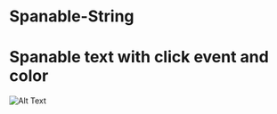 # Spanable-String

# Spanable text with click event and color

![Alt Text](https://github.com/azizcse/jitpack-navigation/blob/master/img/ezgif.com-crop.gif)
